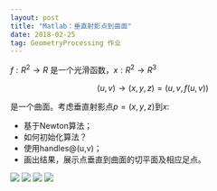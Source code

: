 ```yaml
---
layout: post
title: "Matlab：垂直射影点到曲面"
date: 2018-02-25
tag: GeometryProcessing 作业
---
```

$f: R^2 \to R$ 是一个光滑函数，$x: R^2 \to R^3$

$$(u,v)\to(x,y,z)=(u,v,f(u,v))$$

是一个曲面。考虑垂直射影点$p=(x,y,z)$到$x$:
 - 基于Newton算法；
 - 如何初始化算法？
 - 使用handles@(u,v)；
 - 画出结果，展示点垂直到曲面的切平面及相应足点。

![](/images/posts/gp_homework/11fig_2d.jpg)
![](/images/posts/gp_homework/11fig_3d.jpg)
![](/images/posts/gp_homework/11fig_3d1.jpg)
![](/images/posts/gp_homework/11fig_3d2.jpg)
